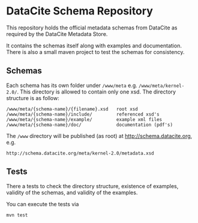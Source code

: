 DataCite Schema Repository
==========================

This repository holds the official metadata schemas from DataCite as 
required by the DataCite Metadata Store.

It contains the schemas itself along with examples and documentation.
There is also a small maven project to test the schemas for consistency.

Schemas
-------

Each schema has its own folder under `/www/meta`
e.g. `/www/meta/kernel-2.0/`.  This directory is allowed to contain
only one xsd.  The directory structure is as follow:

    /www/meta/{schema-name}/{filename}.xsd   root xsd
    /www/meta/{schema-name}/include/         referenced xsd's
    /www/meta/{schema-name}/example/         example xml files
    /www/meta/{schema-name}/doc/             documentation (pdf's)
    
The `/www` directory will be published (as root) at http://schema.datacite.org, e.g.

    http://schema.datacite.org/meta/kernel-2.0/metadata.xsd

Tests
-----

There a tests to check the directory structure, existence of examples,
validity of the schemas, and validity of the examples.  

You can execute the tests via

    mvn test




   